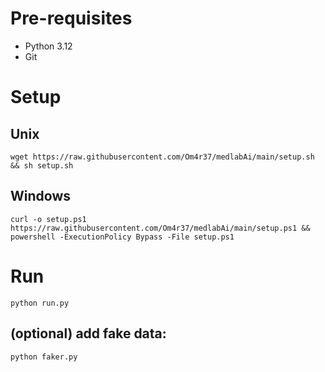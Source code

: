 # Pre-requisites
- Python 3.12
- Git
# Setup
## Unix
```
wget https://raw.githubusercontent.com/Om4r37/medlabAi/main/setup.sh && sh setup.sh
```
## Windows
```
curl -o setup.ps1 https://raw.githubusercontent.com/Om4r37/medlabAi/main/setup.ps1 && powershell -ExecutionPolicy Bypass -File setup.ps1
```
# Run
```
python run.py
```
## (optional) add fake data:
```
python faker.py
```

